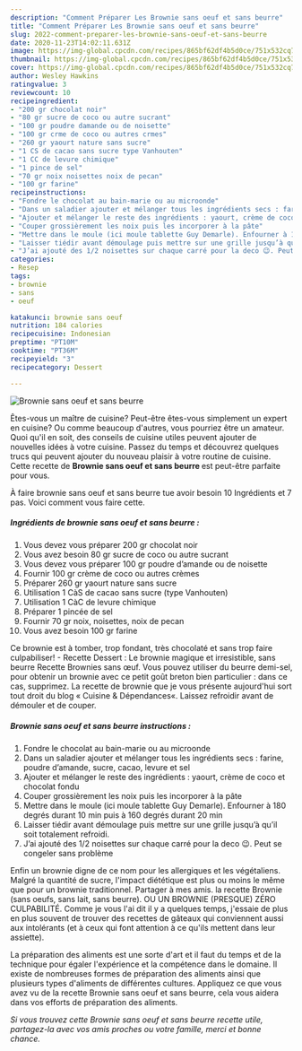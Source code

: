 ```yaml
---
description: "Comment Préparer Les Brownie sans oeuf et sans beurre"
title: "Comment Préparer Les Brownie sans oeuf et sans beurre"
slug: 2022-comment-preparer-les-brownie-sans-oeuf-et-sans-beurre
date: 2020-11-23T14:02:11.631Z
image: https://img-global.cpcdn.com/recipes/865bf62df4b5d0ce/751x532cq70/brownie-sans-oeuf-et-sans-beurre-photo-principale-de-la-recette.jpg
thumbnail: https://img-global.cpcdn.com/recipes/865bf62df4b5d0ce/751x532cq70/brownie-sans-oeuf-et-sans-beurre-photo-principale-de-la-recette.jpg
cover: https://img-global.cpcdn.com/recipes/865bf62df4b5d0ce/751x532cq70/brownie-sans-oeuf-et-sans-beurre-photo-principale-de-la-recette.jpg
author: Wesley Hawkins
ratingvalue: 3
reviewcount: 10
recipeingredient:
- "200 gr chocolat noir"
- "80 gr sucre de coco ou autre sucrant"
- "100 gr poudre damande ou de noisette"
- "100 gr crme de coco ou autres crmes"
- "260 gr yaourt nature sans sucre"
- "1 CS de cacao sans sucre type Vanhouten"
- "1 CC de levure chimique"
- "1 pince de sel"
- "70 gr noix noisettes noix de pecan"
- "100 gr farine"
recipeinstructions:
- "Fondre le chocolat au bain-marie ou au microonde"
- "Dans un saladier ajouter et mélanger tous les ingrédients secs : farine, poudre d’amande, sucre, cacao, levure et sel"
- "Ajouter et mélanger le reste des ingrédients : yaourt, crème de coco et chocolat fondu"
- "Couper grossièrement les noix puis les incorporer à la pâte"
- "Mettre dans le moule (ici moule tablette Guy Demarle). Enfourner à 180 degrés durant 10 min puis à 160 degrés durant 20 min"
- "Laisser tiédir avant démoulage puis mettre sur une grille jusqu’à qu’il soit totalement refroidi."
- "J’ai ajouté des 1/2 noisettes sur chaque carré pour la deco 😉. Peut se congeler sans problème"
categories:
- Resep
tags:
- brownie
- sans
- oeuf

katakunci: brownie sans oeuf 
nutrition: 184 calories
recipecuisine: Indonesian
preptime: "PT10M"
cooktime: "PT36M"
recipeyield: "3"
recipecategory: Dessert

---
```



![Brownie sans oeuf et sans beurre](https://img-global.cpcdn.com/recipes/865bf62df4b5d0ce/751x532cq70/brownie-sans-oeuf-et-sans-beurre-photo-principale-de-la-recette.jpg)

Êtes-vous un maître de cuisine? Peut-être êtes-vous simplement un expert en cuisine? Ou comme beaucoup d'autres, vous pourriez être un amateur. Quoi qu'il en soit, des conseils de cuisine utiles peuvent ajouter de nouvelles idées à votre cuisine. Passez du temps et découvrez quelques trucs qui peuvent ajouter du nouveau plaisir à votre routine de cuisine. Cette recette de <strong> Brownie sans oeuf et sans beurre </strong> est peut-être parfaite pour vous.

<!--inarticleads1-->

À faire brownie sans oeuf et sans beurre tue avoir besoin 10 Ingrédients et 7 pas. Voici comment vous faire cette.

##### Ingrédients de brownie sans oeuf et sans beurre :

1. Vous devez vous préparer 200 gr chocolat noir
1. Vous avez besoin 80 gr sucre de coco ou autre sucrant
1. Vous devez vous préparer 100 gr poudre d’amande ou de noisette
1. Fournir 100 gr crème de coco ou autres crèmes
1. Préparer 260 gr yaourt nature sans sucre
1. Utilisation 1 CàS de cacao sans sucre (type Vanhouten)
1. Utilisation 1 CàC de levure chimique
1. Préparer 1 pincée de sel
1. Fournir 70 gr noix, noisettes, noix de pecan
1. Vous avez besoin 100 gr farine


Ce brownie est à tomber, trop fondant, très chocolaté et sans trop faire culpabiliser! - Recette Dessert : Le brownie magique et irresistible, sans beurre Recette Brownies sans œuf. Vous pouvez utiliser du beurre demi-sel, pour obtenir un brownie avec ce petit goût breton bien particulier : dans ce cas, supprimez. La recette de brownie que je vous présente aujourd&#39;hui sort tout droit du blog « Cuisine &amp; Dépendances«. Laissez refroidir avant de démouler et de couper. 

<!--inarticleads2-->

##### Brownie sans oeuf et sans beurre instructions :

1. Fondre le chocolat au bain-marie ou au microonde
1. Dans un saladier ajouter et mélanger tous les ingrédients secs : farine, poudre d’amande, sucre, cacao, levure et sel
1. Ajouter et mélanger le reste des ingrédients : yaourt, crème de coco et chocolat fondu
1. Couper grossièrement les noix puis les incorporer à la pâte
1. Mettre dans le moule (ici moule tablette Guy Demarle). Enfourner à 180 degrés durant 10 min puis à 160 degrés durant 20 min
1. Laisser tiédir avant démoulage puis mettre sur une grille jusqu’à qu’il soit totalement refroidi.
1. J’ai ajouté des 1/2 noisettes sur chaque carré pour la deco 😉. Peut se congeler sans problème


Enfin un brownie digne de ce nom pour les allergiques et les végétaliens. Malgré la quantité de sucre, l&#39;impact diététique est plus ou moins le même que pour un brownie traditionnel. Partager à mes amis. la recette Brownie (sans oeufs, sans lait, sans beurre). OU UN BROWNIE (PRESQUE) ZÉRO CULPABILITÉ. Comme je vous l&#39;ai dit il y a quelques temps, j&#39;essaie de plus en plus souvent de trouver des recettes de gâteaux qui conviennent aussi aux intolérants (et à ceux qui font attention à ce qu&#39;ils mettent dans leur assiette). 

<!--inarticleads1-->

<p>
La préparation des aliments est une sorte d'art et il faut du temps et de la technique pour égaler l'expérience et la compétence dans le domaine. Il existe de nombreuses formes de préparation des aliments ainsi que plusieurs types d'aliments de différentes cultures. Appliquez ce que vous avez vu de la recette Brownie sans oeuf et sans beurre, cela vous aidera dans vos efforts de préparation des aliments.
</p>

<p>
<i>Si vous trouvez cette Brownie sans oeuf et sans beurre recette utile, partagez-la avec vos amis proches ou votre famille, merci et bonne chance.</i>
</p>
